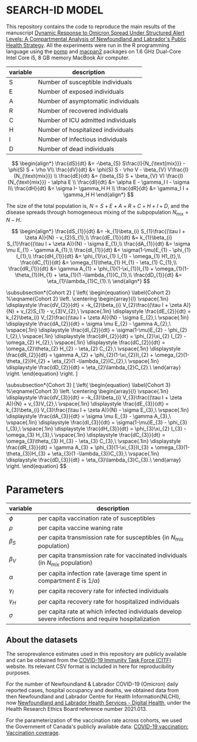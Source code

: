 # SEARCH-ID MODEL

This repository contains the code to reproduce the main results of the manuscript [Dynamic Response to Omicron Spread Under Structured Alert Levels: A Compartmental Analysis of Newfoundland and Labrador's Public Health Strategy](https://). All the experiments were run in the R programming language using the [pomp](https://kingaa.github.io/pomp/install.html) and [macpan2](https://github.com/canmod/macpan2) packages on 1.6 GHz Dual-Core Intel Core i5, 8 GB memory MacBook Air computer.

| variable | description                        |
| -------- | ---------------------------------- |
| S        | Number of susceptible individuals  |
| E        | Number of exposed individuals      |
| A        | Number of asymptomatic individuals |
| R        | Number of recovered individuals    |
| C        | Number of ICU admitted individuals |
| H        | Number of hospitalized individuals |
| I        | Number of infectious individuals   |
| D        | Number of dead individuals         |

$$
\begin{align*}
\frac{dS}{dt} &= -\beta_{S} S\frac{I}{N_{\text{mix}}} - \phi(S) S + \rho V\\
\frac{dV}{dt} &=  \phi(S) S - \rho V - \beta_{V} V\frac{I}{N_{\text{mix}}} \\
\frac{dE}{dt} &= (\beta_{S} S + \beta_{V} V) \frac{I}{N_{\text{mix}}} - \alpha E \\
\frac{dI}{dt} &= \alpha E - \gamma_I I - \sigma I\\
\frac{dH}{dt} &= \sigma I- \gamma_H H \\
\frac{dR}{dt} &= \gamma_I I + \gamma_H H
\end{align*}
$$

The size of the total population is,  $N = S + E + A  + R + C + H + I + D$, and the disease spreads through homogeneous mixing of the subpopulation $N_{\text{mix}}=N -H$.

$$
\begin{align*}
    \frac{dS_{1}}{dt} &= -k_{1}\beta_{i} S_{1}\frac{(\tau I + \zeta A)}{N} - v_{2}S_{1},\\
    \frac{dE_{1}}{dt} &= k_{1}\beta_{i} S_{1}\frac{(\tau I + \zeta A)}{N} - \sigma E_{1},\\
    \frac{dA_{1}}{dt} &= \sigma \mu E_{1} - \gamma A_{1},\\
    \frac{dI_{1}}{dt} &= \sigma(1-\mu)E_{1} - \phi_{1} I_{1},\\
    \frac{dH_{1}}{dt} &= \phi_{1}\xi_{1} I_{1} - \omega_{1} H1_{t},\\
    \frac{dC_{1}}{dt} &= \omega_{1}\theta_{1} H_{1} - \eta_{1} C_{1},\\
    \frac{dR_{1}}{dt} &= \gamma A_{1} + \phi_{1}(1-\xi_{1})I_{1} + \omega_{1}(1-\theta_{1})H_{1} + \eta_{1}(1 -\lambda_{1})C_{1},\\
    \frac{dD_{1}}{dt} &= \eta_{1}\lambda_{1}C_{1}.\\
\end{align*}
$$

\subsubsection*{Cohort 2}
\[
\left\{
\begin{equation} \label{Cohort 2} 
    %\eqname{Cohort 2}
    \left.
    \centering
    \begin{array}{l}
    \vspace{.1in}
    \displaystyle \frac{dV_{2}}{dt} = -k_{2}\beta_{i} V_{2}\frac{(\tau I + \zeta A)}{N} + v_{2}S_{1} - v_{3}V_{2},\\
    \vspace{.1in}
    \displaystyle \frac{dE_{2}}{dt} = k_{2}\beta_{i} V_{2}\frac{(\tau I + \zeta A)}{N} - \sigma E_{2},\\
    \vspace{.1in}
    \displaystyle \frac{dA_{2}}{dt} = \sigma \mu E_{2} - \gamma A_{2},\\
    \vspace{.1in}
    \displaystyle \frac{dI_{2}}{dt} = \sigma(1-\mu)E_{2} - \phi_{2} I_{2},\\
    \vspace{.1in}
    \displaystyle \frac{dH_{2}}{dt} = \phi_{2}\xi_{2} I_{2} - \omega_{2} H_{2},\\
    \vspace{.1in}
    \displaystyle \frac{dC_{2}}{dt} = \omega_{2}\theta_{2} H_{2} - \eta_{2} C_{2},\\
    \vspace{.1in}
    \displaystyle \frac{dR_{2}}{dt} = \gamma A_{2} + \phi_{2}(1-\xi_{2})I_{2} + \omega_{2}(1-\theta_{2})H_{2} + \eta_{2}(1 -\lambda_{2})C_{2},\\
    \vspace{.1in}
    \displaystyle \frac{dD_{2}}{dt} = \eta_{2}\lambda_{2}C_{2}.\\
    \end{array}
    \right.
\end{equation}
\right.
\]

\subsubsection*{Cohort 3}
\[
\left\{
\begin{equation} \label{Cohort 3} 
    %\eqname{Cohort 3}
    \left.
    \centering
    \begin{array}{l}
    \vspace{.1in}
    \displaystyle \frac{dV_{3}}{dt} = -k_{3}\beta_{i} V_{3}\frac{(\tau I + \zeta A)}{N} + v_{3}V_{2},\\
    \vspace{.1in}
    \displaystyle \frac{dE_{3}}{dt} = k_{3}\beta_{i} V_{3}\frac{(\tau I + \zeta A)}{N} - \sigma E_{3},\\
    \vspace{.1in}
    \displaystyle \frac{dA_{3}}{dt} = \sigma \mu E_{3} - \gamma A_{3},\\
    \vspace{.1in}
    \displaystyle \frac{dI_{3}}{dt} = \sigma(1-\mu)E_{3} - \phi_{3} I_{3},\\
    \vspace{.1in}
    \displaystyle \frac{dH_{3}}{dt} = \phi_{3}\xi_{2} I_{3} - \omega_{3} H_{3},\\
    \vspace{.1in}
    \displaystyle \frac{dC_{3}}{dt} = \omega_{3}\theta_{3} H_{3} - \eta_{3} C_{3},\\
    \vspace{.1in}
    \displaystyle \frac{dR_{3}}{dt} = \gamma A_{3} + \phi_{3}(1-\xi_{3})I_{3} + \omega_{3}(1-\theta_{3})H_{3} + \eta_{3}(1 -\lambda_{3})C_{3},\\
    \vspace{.1in}
    \displaystyle \frac{dD_{3}}{dt} = \eta_{3}\lambda_{3}C_{3}.\\
    \end{array}
    \right.
\end{equation}
$$


# Parameters

| variable   | description                                                                                         |
| ---------- | --------------------------------------------------------------------------------------------------- |
| $\phi$     | per capita vaccination rate of susceptibles                                                         |
| $\rho$     | per capita vaccine waning rate                                                                      |
| $\beta_S$  | per capita transmission rate for susceptibles (in $N_{\text{mix}}$ population)                      |
| $\beta_V$  | per capita transmission rate for vaccinated individuals (in $N_{\text{mix}}$ population)            |
| $\alpha$   | per capita infection rate (average time spent in compartment $E$ is $1/\alpha$)                     |
| $\gamma_I$ | per capita recovery rate for infected  individuals                                                  |
| $\gamma_H$ | per capita recovery rate for hospitalized individuals                                               |
| $\sigma$   | per capita rate at which infected individuals develop severe infections and require hospitalization |



## About the datasets
The seroprevalence estimates used in this repository are publicly available and can be obtained from the [COVID-19 Immunity Task Force (CITF)](https://www.covid19immunitytaskforce.ca/seroprevalence-in-canada/) website. Its relevant CSV format is included in here for reproducibility purposes.

For the number of Newfoundland & Labrador COVID-19 (Omicron) daily reported cases, hospital occupancy and deaths, we obtained data from then Newfoundland and Labrador Centre for Health Information(NLCHI), now [Newfoundland and Labrador Health Services - Digital Health](https://nlhealthservices.ca/), under the Health Research Ethics Board reference number 2021.013.

For the parameterization of the vaccination rate across cohorts, we used the Government of Canada's publicly available data: [COVID-19 vaccination: Vaccination coverage](https://health-infobase.canada.ca/covid-19/vaccination-coverage/).

